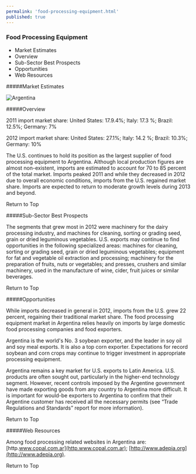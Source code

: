 ```yaml
--- 
permalink: 'food-processing-equipment.html' 
published: true 
---
```

<h3 id="food-processing-equipment">Food Processing Equipment</h3>

* Market Estimates
* Overview
* Sub-Sector Best Prospects
* Opportunities
* Web Resources

#####Market Estimates

![Argentina](../images/food-processing-market-estimates.png)

#####Overview

2011 import market share: United States: 17.9.4%; Italy: 17.3 %; Brazil: 12.5%; Germany: 7%

2012 import market share: United States: 27.1%; Italy: 14.2 %; Brazil: 10.3%; Germany: 10%

The U.S. continues to hold its position as the largest supplier of food processing equipment to Argentina. Although local production figures are almost non-existent, imports are estimated to account for 70 to 85 percent of the total market. Imports peaked 2011 and while they decreased in 2012 due to overall economic conditions, imports from the U.S. regained market share. Imports are expected to return to moderate growth levels during 2013 and beyond.

Return to Top

#####Sub-Sector Best Prospects

The segments that grew most in 2012 were machinery for the dairy processing industry, and machines for cleaning, sorting or grading seed, grain or dried leguminous vegetables. U.S. exports may continue to find opportunities in the following specialized areas: machines for cleaning, sorting or grading seed, grain or dried leguminous vegetables; equipment for fat and vegetable oil extraction and processing; machinery for the preparation of fruits, nuts or vegetables; and presses, crushers and similar machinery, used in the manufacture of wine, cider, fruit juices or similar beverages.

Return to Top

#####Opportunities

While imports decreased in general in 2012, imports from the U.S. grew 22 percent, regaining their traditional market share. The food processing equipment market in Argentina relies heavily on imports by large domestic food processing companies and food exporters.

Argentina is the world's No. 3 soybean exporter, and the leader in soy oil and soy meal exports. It is also a top corn exporter. Expectations for record soybean and corn crops may continue to trigger investment in appropriate processing equipment.

Argentina remains a key market for U.S. exports to Latin America. U.S. products are often sought out, particularly in the higher-end technology segment. However, recent controls imposed by the Argentine government have made exporting goods from any country to Argentina more difficult. It is important for would-be exporters to Argentina to confirm that their Argentine customer has received all the necessary permits (see “Trade Regulations and Standards” report for more information).

Return to Top

#####Web Resources

Among food processing related websites in Argentina are: [http.www.copal.com.ar](http.www.copal.com.ar); [http://www.adepia.org](http://www.adepia.org).

Return to Top

